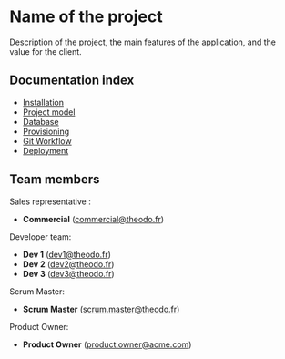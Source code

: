 Name of the project
===================

Description of the project, the main features of the application, and the value for the client.


Documentation index
-------------------

  * [Installation](doc/installation.md)
  * [Project model](doc/model.md)
  * [Database](doc/data.md)
  * [Provisioning](doc/provisioning.md)
  * [Git Workflow](doc/git-workflow.md)
  * [Deployment](doc/deploy.md)

Team members
------------
Sales representative :
- **Commercial** (commercial@theodo.fr)

Developer team:
  - **Dev 1** (dev1@theodo.fr)
  - **Dev 2** (dev2@theodo.fr)
  - **Dev 3** (dev3@theodo.fr)

Scrum Master:
  - **Scrum Master** (scrum.master@theodo.fr)

Product Owner:
  - **Product Owner** (product.owner@acme.com)
